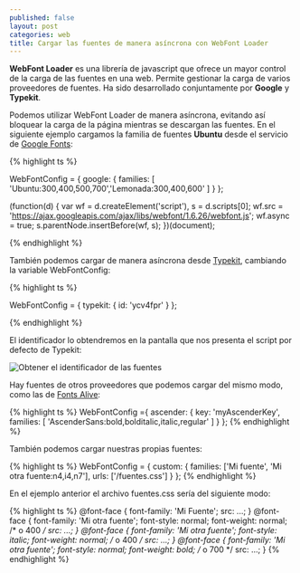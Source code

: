 ```yaml
---
published: false
layout: post
categories: web
title: Cargar las fuentes de manera asíncrona con WebFont Loader
---
```

**WebFont Loader** es una librería de javascript que ofrece un mayor control de la carga de las fuentes en una web. Permite gestionar la carga de varios proveedores de fuentes. Ha sido desarrollado conjuntamente por **Google** y **Typekit**. 

Podemos utilizar WebFont Loader de manera asíncrona, evitando así bloquear la carga de la página mientras se descargan las fuentes. En el siguiente ejemplo cargamos la  familia de fuentes **Ubuntu** desde el servicio de [Google Fonts](https://fonts.google.com/):

{% highlight ts %}
	
   WebFontConfig = {
      google: {
	  	families: [ 'Ubuntu:300,400,500,700','Lemonada:300,400,600' ]
	  }
   };

   (function(d) {
      var wf = d.createElement('script'), s = d.scripts[0];
      wf.src = 'https://ajax.googleapis.com/ajax/libs/webfont/1.6.26/webfont.js';
      wf.async = true;
      s.parentNode.insertBefore(wf, s);
   })(document);
   
{% endhighlight %}

También podemos cargar de manera asíncrona desde [Typekit](https://typekit.com/), cambiando la variable WebFontConfig:

{% highlight ts %}

WebFontConfig = {
		 typekit: {
			 id: 'ycv4fpr'
			}
	 };

{% endhighlight %}

El identificador lo obtendremos en la pantalla que nos presenta el script por defecto de Typekit:

![Obtener el identificador de las fuentes]({{site.baseurl}}/images/fuentes.png)

Hay fuentes de otros proveedores que podemos cargar del mismo modo, como las de [Fonts Alive](https://www.fonts.com/):

{% highlight ts %}
WebFontConfig ={
  ascender: {
    key: 'myAscenderKey',
    families: [ 'AscenderSans:bold,bolditalic,italic,regular' ]
  }
};
{% endhighlight %}

También podemos cargar nuestras propias fuentes:

{% highlight ts %}
WebFontConfig = {
  custom: {
    families: ['Mi fuente', 'Mi otra fuente:n4,i4,n7'],
    urls: ['/fuentes.css']
  }
};
{% endhighlight %}

En el ejemplo anterior el archivo fuentes.css sería del siguiente modo:

{% highlight ts %}
@font-face {
  font-family: 'Mi Fuente';
  src: ...;
}
@font-face {
  font-family: 'Mi otra fuente';
  font-style: normal;
  font-weight: normal; /* o 400 */
  src: ...;
}
@font-face {
  font-family: 'Mi otra fuente';
  font-style: italic;
  font-weight: normal; /* o 400 */
  src: ...;
}
@font-face {
  font-family: 'Mi otra fuente';
  font-style: normal;
  font-weight: bold; /* o 700 */
  src: ...;
}
{% endhighlight %}